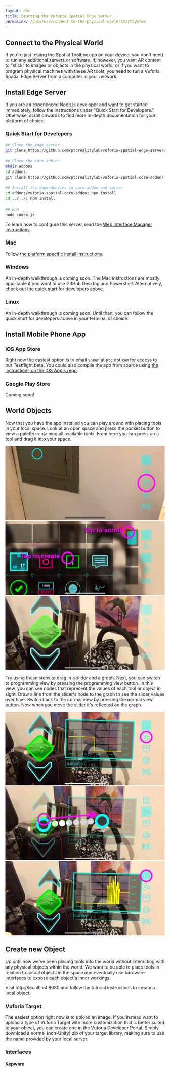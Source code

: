 ```yaml
---
layout: doc
title: Starting the Vuforia Spatial Edge Server
permalink: /docs/use/connect-to-the-physical-world/startSystem
---
```


## Connect to the Physical World

If you're just testing the Spatial Toolbox app on your device, you don't need to run any
additional servers or software. If, however, you want AR content to "stick" to images
or objects in the physical world, or if you want to program physical machines with these AR tools,
you need to run a Vuforia Spatial Edge Server from a computer in your network.

## Install Edge Server

If you are an experienced Node.js developer and want to get started
immediately, follow the instructions under "Quick Start for Developers."
Otherwise, scroll onwards to find more in-depth documentation for your platform
of choice.

### Quick Start for Developers

```bash
## Clone the edge server
git clone https://github.com/ptcrealitylab/vuforia-spatial-edge-server/

## Clone the core add-on
mkdir addons
cd addons
git clone https://github.com/ptcrealitylab/vuforia-spatial-core-addon/

## Install the dependencies in core-addon and server
cd addons/vuforia-spatial-core-addon; npm install
cd ../../; npm install

## Run
node index.js
```

To learn how to configure this server, read the [Web Interface Manager instructions](./web-interface-manager).

### Mac

Follow [the platform specific install instructions](./install-on-mac).

### Windows

An in-depth walkthrough is coming soon. The Mac instructions are mostly applicable if you want to use
GitHub Desktop and Powershell. Alternatively, check out the quick start for
developers above.

### Linux

An in-depth walkthrough is coming soon. Until then, you can follow the quick
start for developers above in your terminal of choice.

## Install Mobile Phone App

### iOS App Store

Right now the easiest option is to email `vheun` at `ptc` dot `com` for access
to our Testflight beta. You could also compile the app from source using [the
instructions on the iOS App's
repo](https://github.com/ptcrealitylab/vuforia-spatial-toolbox-ios/).

### Google Play Store

Coming soon!

## World Objects

Now that you have the app installed you can play around with placing tools in
your local space. Look at an open space and press the pocket button to view a
palette containing all available tools. From here you can press on a tool and
drag it into your space.

![Tap the pocket icon to open the pocket](images/01-enter-the-pocket.jpg)
![In the pocket tap to scroll and create a tool](images/02-scroll-and-create-in-the-pocket.jpg)
![A tool is now in the space](images/03-tool-created.jpg)

Try using these steps to drag in a slider and a graph. Next, you can switch to
programming view by pressing the programming view button. In this view, you can
see nodes that represent the values of each tool or object in sight. Draw a
line from the slider's node to the graph to see the slider values over time.
Switch back to the normal view by pressing the normal view button. Now when you
move the slider it's reflected on the graph.

![Tap to enter programming view](images/04-into-programming-view.jpg)
![Draw a connection between the two nodes](images/05-draw-connection.jpg)
![Tap to return to normal and see the connection's results](images/06-back-to-normal.jpg)

## Create new Object

Up until now we've been placing tools into the world without interacting with
any physical objects within the world. We want to be able to place tools in
relation to actual objects in the space and eventually use hardware interfaces
to expose each object's inner workings.

Visit http://localhost:8080 and follow the tutorial instructions to create a
local object.

### Vuforia Target

The easiest option right now is to upload an image. If you instead want to
upload a type of Vuforia Target with more customization that is better suited
to your object, you can create one in the Vuforia Developer Portal. Simply
download a normal (non-Unity) zip of your target library, making sure to use
the name provided by your local server.

### Interfaces

#### Kepware

